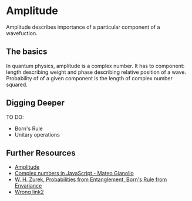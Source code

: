 # Amplitude

Amplitude describes importance of a particular component of a wavefuction.

## The basics

In quantum physics, amplitude is a complex number.  It has to component: length describing weight and phase describing relative position of a wave.
Probability of of a given component is the length of complex number squared.

## Digging Deeper

TO DO:

* Born's Rule
* Unitary operations

## Further Resources

* [Amplitude](https://en.wikipedia.org/wiki/Amplitude)
* [Complex numbers in JavaScript - Mateo Gianolio](https://observablehq.com/@mateogianolio/complex-numbers-in-javascript)
* [W. H. Zurek, Probabilities from Entanglement, Born's Rule from Envariance](https://arxiv.org/abs/quant-ph/0405161)
* [Wrong link2](https:/asdfdjnsdkjd.pl)
